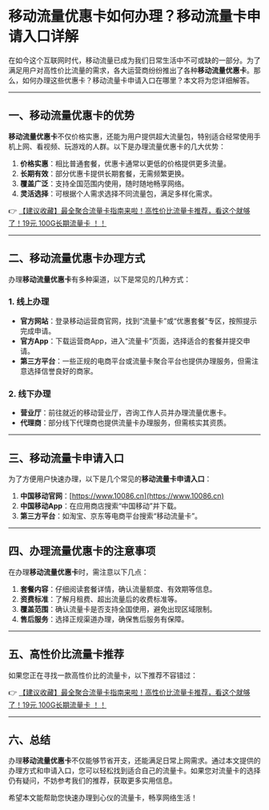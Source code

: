 # 移动流量优惠卡如何办理？移动流量卡申请入口详解

在如今这个互联网时代，移动流量已成为我们日常生活中不可或缺的一部分。为了满足用户对高性价比流量的需求，各大运营商纷纷推出了各种**移动流量优惠卡**。那么，如何办理这些优惠卡？移动流量卡申请入口在哪里？本文将为您详细解答。

---

## 一、移动流量优惠卡的优势

**移动流量优惠卡**不仅价格实惠，还能为用户提供超大流量包，特别适合经常使用手机上网、看视频、玩游戏的人群。以下是办理流量优惠卡的几大优势：

1. **价格实惠**：相比普通套餐，优惠卡通常以更低的价格提供更多流量。
2. **长期有效**：部分优惠卡提供长期套餐，无需频繁更换。
3. **覆盖广泛**：支持全国范围内使用，随时随地畅享网络。
4. **灵活选择**：可根据个人需求选择不同流量包，满足多样化需求。

👉 [【建议收藏】最全聚合流量卡指南来啦！高性价比流量卡推荐，看这个就够了！19元 100G长期流量卡 ！！](https://bit.ly/Liuliangka)

---

## 二、移动流量优惠卡办理方式

办理**移动流量优惠卡**有多种渠道，以下是常见的几种方式：

### 1. 线上办理
- **官方网站**：登录移动运营商官网，找到“流量卡”或“优惠套餐”专区，按照提示完成申请。
- **官方App**：下载运营商App，进入“流量卡”页面，选择适合的套餐并提交申请。
- **第三方平台**：一些正规的电商平台或流量卡聚合平台也提供办理服务，但需注意选择信誉良好的商家。

### 2. 线下办理
- **营业厅**：前往就近的移动营业厅，咨询工作人员并办理流量优惠卡。
- **代理商**：部分线下代理商也提供流量卡办理服务，但需核实其资质。

---

## 三、移动流量卡申请入口

为了方便用户快速办理，以下是几个常见的**移动流量卡申请入口**：

1. **中国移动官网**：[https://www.10086.cn](https://www.10086.cn)
2. **中国移动App**：在应用商店搜索“中国移动”并下载。
3. **第三方平台**：如淘宝、京东等电商平台搜索“移动流量卡”。

---

## 四、办理流量优惠卡的注意事项

在办理**移动流量优惠卡**时，需注意以下几点：

1. **套餐内容**：仔细阅读套餐详情，确认流量额度、有效期等信息。
2. **资费标准**：了解月租费、超出流量后的收费标准等。
3. **覆盖范围**：确认流量卡是否支持全国使用，避免出现区域限制。
4. **售后服务**：选择正规渠道办理，确保售后服务有保障。

---

## 五、高性价比流量卡推荐

如果您正在寻找一款高性价比的流量卡，以下推荐不容错过：

👉 [【建议收藏】最全聚合流量卡指南来啦！高性价比流量卡推荐，看这个就够了！19元 100G长期流量卡 ！！](https://bit.ly/Liuliangka)

---

## 六、总结

办理**移动流量优惠卡**不仅能够节省开支，还能满足日常上网需求。通过本文提供的办理方式和申请入口，您可以轻松找到适合自己的流量卡。如果您对流量卡的选择仍有疑问，不妨参考我们的推荐，获取更多实用信息。

希望本文能帮助您快速办理到心仪的流量卡，畅享网络生活！
